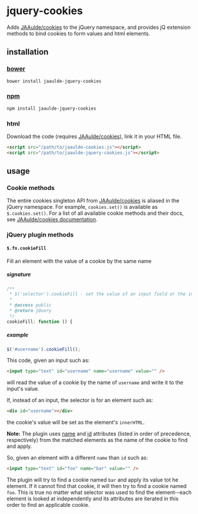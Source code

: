 # jquery-cookies
Adds [JAAulde/cookies](https://github.com/JAAulde/cookies/) to the jQuery namespace, and provides jQ extension methods to bind cookies to form values and html elements.

## installation

### [bower](http://bower.io)
````bash
bower install jaaulde-jquery-cookies
````

### [npm](https://www.npmjs.com)
````bash
npm install jaaulde-jquery-cookies
````

### html
Download the code (requires [JAAulde/cookies](https://github.com/JAAulde/cookies/)), link it in your HTML file.
````html
<script src="/path/to/jaaulde-cookies.js"></script>
<script src="/path/to/jaaulde-jquery-cookies.js"></script>
````
## usage

### Cookie methods
The entire cookies singleton API from [JAAulde/cookies](https://github.com/JAAulde/cookies/) is aliased in the jQuery namespace. For example, `cookies.set()` is available as `$.cookies.set()`. For a list of all available cookie methods and their docs, see [JAAulde/cookies documentation](https://github.com/JAAulde/cookies#readme).

### jQuery plugin methods

#### `$.fn.cookieFill`
Fill an element with the value of a cookie by the same name
##### signature
```javascript
/**
 * $('selector').cookieFill - set the value of an input field or the innerHTML of an element from a cookie by the name or id of the field or element
 *
 * @access public
 * @return jQuery
 */
cookieFill: function () {
````
##### example
```javascript
$('#username').cookieFill();
````
This code, given an input such as:
````html
<input type="text" id="username" name="username" value="" />
````
will read the value of a cookie by the name of `username` and write it to the input's value.

If, instead of an input, the selector is for an element such as:
````html
<div id="username"></div>
````
the cookie's value will be set as the element's `innerHTML`.

**Note:** The plugin uses [name](http://www.w3.org/TR/html4/types.html#type-name) and [id](http://www.w3.org/TR/html4/types.html#type-id) attributes (listed in order of precedence, respectively) from the matched elements as the name of the cookie to find and apply.

So, given an element with a different `name` than `id` such as:
````html
<input type="text" id="foo" name="bar" value="" />
````
The plugin will try to find a cookie named `bar` and apply its value tot he element. If it cannot find that cookie, it will then try to find a cookie named `foo`. This is true no matter what selector was used to find the element--each element is looked at independently and its attributes are iterated in this order to find an applicable cookie.
